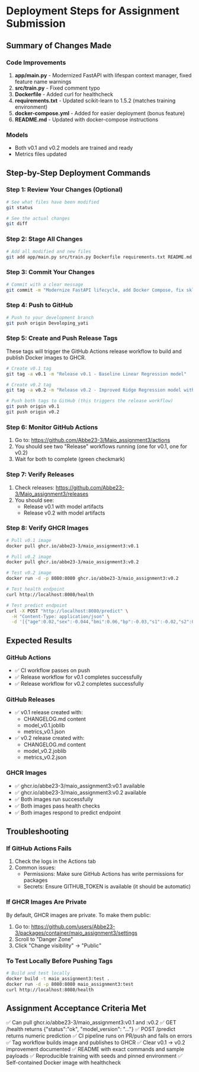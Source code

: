 # Deployment Steps for Assignment Submission

## Summary of Changes Made

### Code Improvements
1. **app/main.py** - Modernized FastAPI with lifespan context manager, fixed feature name warnings
2. **src/train.py** - Fixed comment typo
3. **Dockerfile** - Added curl for healthcheck
4. **requirements.txt** - Updated scikit-learn to 1.5.2 (matches training environment)
5. **docker-compose.yml** - Added for easier deployment (bonus feature)
6. **README.md** - Updated with docker-compose instructions

### Models
- Both v0.1 and v0.2 models are trained and ready
- Metrics files updated

## Step-by-Step Deployment Commands

### Step 1: Review Your Changes (Optional)
```bash
# See what files have been modified
git status

# See the actual changes
git diff
```

### Step 2: Stage All Changes
```bash
# Add all modified and new files
git add app/main.py src/train.py Dockerfile requirements.txt README.md docker-compose.yml
```

### Step 3: Commit Your Changes
```bash
# Commit with a clear message
git commit -m "Modernize FastAPI lifecycle, add Docker Compose, fix sklearn version mismatch and healthcheck"
```

### Step 4: Push to GitHub
```bash
# Push to your development branch
git push origin Devoloping_yati
```

### Step 5: Create and Push Release Tags

These tags will trigger the GitHub Actions release workflow to build and publish Docker images to GHCR.

```bash
# Create v0.1 tag
git tag -a v0.1 -m "Release v0.1 - Baseline Linear Regression model"

# Create v0.2 tag
git tag -a v0.2 -m "Release v0.2 - Improved Ridge Regression model with hyperparameter tuning"

# Push both tags to GitHub (this triggers the release workflow)
git push origin v0.1
git push origin v0.2
```

### Step 6: Monitor GitHub Actions

1. Go to: https://github.com/Abbe23-3/Maio_assignment3/actions
2. You should see two "Release" workflows running (one for v0.1, one for v0.2)
3. Wait for both to complete (green checkmark)

### Step 7: Verify Releases

1. Check releases: https://github.com/Abbe23-3/Maio_assignment3/releases
2. You should see:
   - Release v0.1 with model artifacts
   - Release v0.2 with model artifacts

### Step 8: Verify GHCR Images

```bash
# Pull v0.1 image
docker pull ghcr.io/abbe23-3/maio_assignment3:v0.1

# Pull v0.2 image
docker pull ghcr.io/abbe23-3/maio_assignment3:v0.2

# Test v0.2 image
docker run -d -p 8080:8080 ghcr.io/abbe23-3/maio_assignment3:v0.2

# Test health endpoint
curl http://localhost:8080/health

# Test predict endpoint
curl -X POST "http://localhost:8080/predict" \
  -H "Content-Type: application/json" \
  -d '[{"age":0.02,"sex":-0.044,"bmi":0.06,"bp":-0.03,"s1":-0.02,"s2":0.03,"s3":-0.02,"s4":0.02,"s5":0.02,"s6":-0.001}]'
```

## Expected Results

### GitHub Actions
- ✅ CI workflow passes on push
- ✅ Release workflow for v0.1 completes successfully
- ✅ Release workflow for v0.2 completes successfully

### GitHub Releases
- ✅ v0.1 release created with:
  - CHANGELOG.md content
  - model_v0.1.joblib
  - metrics_v0.1.json
- ✅ v0.2 release created with:
  - CHANGELOG.md content
  - model_v0.2.joblib
  - metrics_v0.2.json

### GHCR Images
- ✅ ghcr.io/abbe23-3/maio_assignment3:v0.1 available
- ✅ ghcr.io/abbe23-3/maio_assignment3:v0.2 available
- ✅ Both images run successfully
- ✅ Both images pass health checks
- ✅ Both images respond to predict endpoint

## Troubleshooting

### If GitHub Actions Fails

1. Check the logs in the Actions tab
2. Common issues:
   - Permissions: Make sure GitHub Actions has write permissions for packages
   - Secrets: Ensure GITHUB_TOKEN is available (it should be automatic)

### If GHCR Images Are Private

By default, GHCR images are private. To make them public:
1. Go to: https://github.com/users/Abbe23-3/packages/container/maio_assignment3/settings
2. Scroll to "Danger Zone"
3. Click "Change visibility" → "Public"

### To Test Locally Before Pushing Tags

```bash
# Build and test locally
docker build -t maio_assignment3:test .
docker run -d -p 8080:8080 maio_assignment3:test
curl http://localhost:8080/health
```

## Assignment Acceptance Criteria Met

✅ Can pull ghcr.io/abbe23-3/maio_assignment3:v0.1 and :v0.2
✅ GET /health returns {"status":"ok", "model_version": "..."}
✅ POST /predict returns numeric prediction
✅ CI pipeline runs on PR/push and fails on errors
✅ Tag workflow builds image and publishes to GHCR
✅ Clear v0.1 → v0.2 improvement documented
✅ README with exact commands and sample payloads
✅ Reproducible training with seeds and pinned environment
✅ Self-contained Docker image with healthcheck

